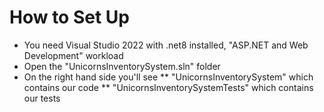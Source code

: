# How to Set Up  
* You need Visual Studio 2022 with .net8 installed, "ASP.NET and Web Development" workload  
* Open the "UnicornsInventorySystem.sln" folder
* On the right hand side you'll see
** "UnicornsInventorySystem" which contains our code
** "UnicornsInventorySystemTests" which contains our tests
